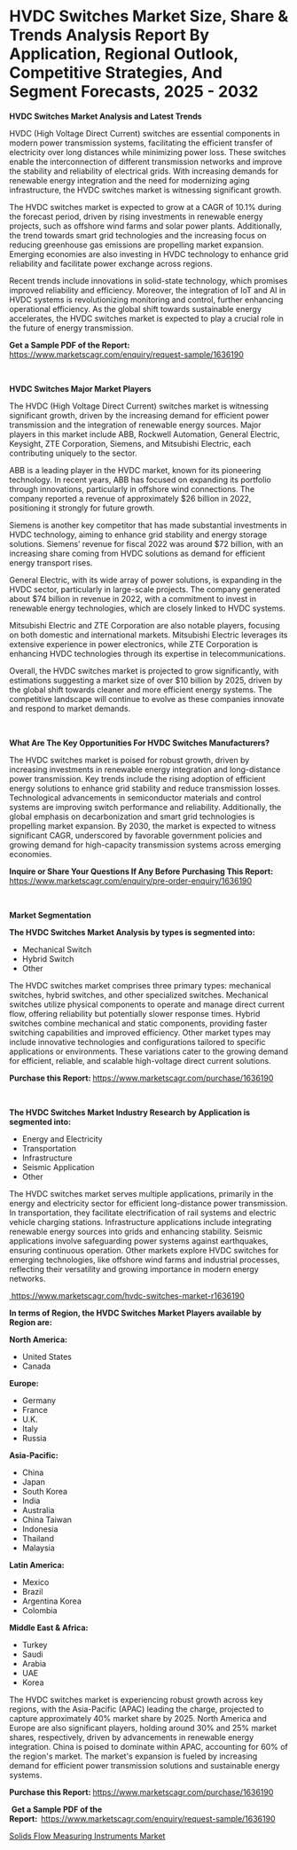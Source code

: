 <p><h1>HVDC Switches Market Size, Share & Trends Analysis Report By Application, Regional Outlook, Competitive Strategies, And Segment Forecasts, 2025 - 2032</h1></p><p><strong>HVDC Switches Market Analysis and Latest Trends</strong></p>
<p><p>HVDC (High Voltage Direct Current) switches are essential components in modern power transmission systems, facilitating the efficient transfer of electricity over long distances while minimizing power loss. These switches enable the interconnection of different transmission networks and improve the stability and reliability of electrical grids. With increasing demands for renewable energy integration and the need for modernizing aging infrastructure, the HVDC switches market is witnessing significant growth.</p><p>The HVDC switches market is expected to grow at a CAGR of 10.1% during the forecast period, driven by rising investments in renewable energy projects, such as offshore wind farms and solar power plants. Additionally, the trend towards smart grid technologies and the increasing focus on reducing greenhouse gas emissions are propelling market expansion. Emerging economies are also investing in HVDC technology to enhance grid reliability and facilitate power exchange across regions. </p><p>Recent trends include innovations in solid-state technology, which promises improved reliability and efficiency. Moreover, the integration of IoT and AI in HVDC systems is revolutionizing monitoring and control, further enhancing operational efficiency. As the global shift towards sustainable energy accelerates, the HVDC switches market is expected to play a crucial role in the future of energy transmission.</p></p>
<p><strong>Get a Sample PDF of the Report:&nbsp;</strong> <a href="https://www.marketscagr.com/enquiry/request-sample/1636190?utm_campaign=2924&utm_medium=2&utm_source=Github&utm_content=ia&utm_term=23032025&utm_id=hvdc-switches">https://www.marketscagr.com/enquiry/request-sample/1636190</a></p>
<p>&nbsp;</p>
<p><strong>HVDC Switches Major Market Players</strong></p>
<p><p>The HVDC (High Voltage Direct Current) switches market is witnessing significant growth, driven by the increasing demand for efficient power transmission and the integration of renewable energy sources. Major players in this market include ABB, Rockwell Automation, General Electric, Keysight, ZTE Corporation, Siemens, and Mitsubishi Electric, each contributing uniquely to the sector.</p><p>ABB is a leading player in the HVDC market, known for its pioneering technology. In recent years, ABB has focused on expanding its portfolio through innovations, particularly in offshore wind connections. The company reported a revenue of approximately $26 billion in 2022, positioning it strongly for future growth.</p><p>Siemens is another key competitor that has made substantial investments in HVDC technology, aiming to enhance grid stability and energy storage solutions. Siemens’ revenue for fiscal 2022 was around $72 billion, with an increasing share coming from HVDC solutions as demand for efficient energy transport rises.</p><p>General Electric, with its wide array of power solutions, is expanding in the HVDC sector, particularly in large-scale projects. The company generated about $74 billion in revenue in 2022, with a commitment to invest in renewable energy technologies, which are closely linked to HVDC systems.</p><p>Mitsubishi Electric and ZTE Corporation are also notable players, focusing on both domestic and international markets. Mitsubishi Electric leverages its extensive experience in power electronics, while ZTE Corporation is enhancing HVDC technologies through its expertise in telecommunications.</p><p>Overall, the HVDC switches market is projected to grow significantly, with estimations suggesting a market size of over $10 billion by 2025, driven by the global shift towards cleaner and more efficient energy systems. The competitive landscape will continue to evolve as these companies innovate and respond to market demands.</p></p>
<p>&nbsp;</p>
<p><strong>What Are The Key Opportunities For HVDC Switches Manufacturers?</strong></p>
<p><p>The HVDC switches market is poised for robust growth, driven by increasing investments in renewable energy integration and long-distance power transmission. Key trends include the rising adoption of efficient energy solutions to enhance grid stability and reduce transmission losses. Technological advancements in semiconductor materials and control systems are improving switch performance and reliability. Additionally, the global emphasis on decarbonization and smart grid technologies is propelling market expansion. By 2030, the market is expected to witness significant CAGR, underscored by favorable government policies and growing demand for high-capacity transmission systems across emerging economies.</p></p>
<p><strong>Inquire or Share Your Questions If Any Before Purchasing This Report:</strong> <a href="https://www.marketscagr.com/enquiry/pre-order-enquiry/1636190?utm_campaign=2924&utm_medium=2&utm_source=Github&utm_content=ia&utm_term=23032025&utm_id=hvdc-switches">https://www.marketscagr.com/enquiry/pre-order-enquiry/1636190</a></p>
<p>&nbsp;</p>
<p><strong>Market Segmentation</strong></p>
<p><strong>The HVDC Switches Market Analysis by types is segmented into:</strong></p>
<p><ul><li>Mechanical Switch</li><li>Hybrid Switch</li><li>Other</li></ul></p>
<p><p>The HVDC switches market comprises three primary types: mechanical switches, hybrid switches, and other specialized switches. Mechanical switches utilize physical components to operate and manage direct current flow, offering reliability but potentially slower response times. Hybrid switches combine mechanical and static components, providing faster switching capabilities and improved efficiency. Other market types may include innovative technologies and configurations tailored to specific applications or environments. These variations cater to the growing demand for efficient, reliable, and scalable high-voltage direct current solutions.</p></p>
<p><strong>Purchase this Report:&nbsp;</strong><a href="https://www.marketscagr.com/purchase/1636190?utm_campaign=2924&utm_medium=2&utm_source=Github&utm_content=ia&utm_term=23032025&utm_id=hvdc-switches">https://www.marketscagr.com/purchase/1636190</a></p>
<p>&nbsp;</p>
<p><strong>The HVDC Switches Market Industry Research by Application is segmented into:</strong></p>
<p><ul><li>Energy and Electricity</li><li>Transportation</li><li>Infrastructure</li><li>Seismic Application</li><li>Other</li></ul></p>
<p><p>The HVDC switches market serves multiple applications, primarily in the energy and electricity sector for efficient long-distance power transmission. In transportation, they facilitate electrification of rail systems and electric vehicle charging stations. Infrastructure applications include integrating renewable energy sources into grids and enhancing stability. Seismic applications involve safeguarding power systems against earthquakes, ensuring continuous operation. Other markets explore HVDC switches for emerging technologies, like offshore wind farms and industrial processes, reflecting their versatility and growing importance in modern energy networks.</p></p>
<p><a href="https://www.marketscagr.com/hvdc-switches-market-r1636190?utm_campaign=2924&utm_medium=2&utm_source=Github&utm_content=ia&utm_term=23032025&utm_id=hvdc-switches">&nbsp;https://www.marketscagr.com/hvdc-switches-market-r1636190</a></p>
<p><strong>In terms of Region, the HVDC Switches Market Players available by Region are:</strong></p>
<p>
    <p> <strong> North America: </strong>
        <ul>
            <li>United States</li>
            <li>Canada</li>
        </ul>
        </p> 
    <p> <strong> Europe: </strong>
        <ul>
            <li>Germany</li>
            <li>France</li>
            <li>U.K.</li>
            <li>Italy</li>
            <li>Russia</li>
        </ul>
        </p> 
    <p> <strong> Asia-Pacific: </strong>
        <ul>
            <li>China</li>
            <li>Japan</li>
            <li>South Korea</li>
            <li>India</li>
            <li>Australia</li>
            <li>China Taiwan</li>
            <li>Indonesia</li>
            <li>Thailand</li>
            <li>Malaysia</li>
        </ul>
        </p> 
    <p> <strong> Latin America: </strong>
        <ul>
            <li>Mexico</li>
            <li>Brazil</li>
            <li>Argentina Korea</li>
            <li>Colombia</li>
        </ul>
        </p> 
    <p> <strong> Middle East & Africa: </strong>
        <ul>
            <li>Turkey</li>
            <li>Saudi</li>
            <li>Arabia</li>
            <li>UAE</li>
            <li>Korea</li>
        </ul>
    </p>
    </p>
<p><p>The HVDC switches market is experiencing robust growth across key regions, with the Asia-Pacific (APAC) leading the charge, projected to capture approximately 40% market share by 2025. North America and Europe are also significant players, holding around 30% and 25% market shares, respectively, driven by advancements in renewable energy integration. China is poised to dominate within APAC, accounting for 60% of the region's market. The market's expansion is fueled by increasing demand for efficient power transmission solutions and sustainable energy systems.</p></p>
<p><strong>Purchase this Report: </strong><a href="https://www.marketscagr.com/purchase/1636190?utm_campaign=2924&utm_medium=2&utm_source=Github&utm_content=ia&utm_term=23032025&utm_id=hvdc-switches">https://www.marketscagr.com/purchase/1636190</a></p>
<p>&nbsp;<strong>Get a Sample PDF of the Report:&nbsp;&nbsp;</strong><a href="https://www.marketscagr.com/enquiry/request-sample/1636190?utm_campaign=2924&utm_medium=2&utm_source=Github&utm_content=ia&utm_term=23032025&utm_id=hvdc-switches">https://www.marketscagr.com/enquiry/request-sample/1636190</a></p>
<p><strong></strong></p>
<p><p><a href="https://github.com/xalatieusope/Market-Research-Report-List-1/blob/main/solids-flow-measuring-instruments-market.md?utm_campaign=2924&utm_medium=2&utm_source=Github&utm_content=ia&utm_term=23032025&utm_id=hvdc-switches">Solids Flow Measuring Instruments Market</a></p></p>